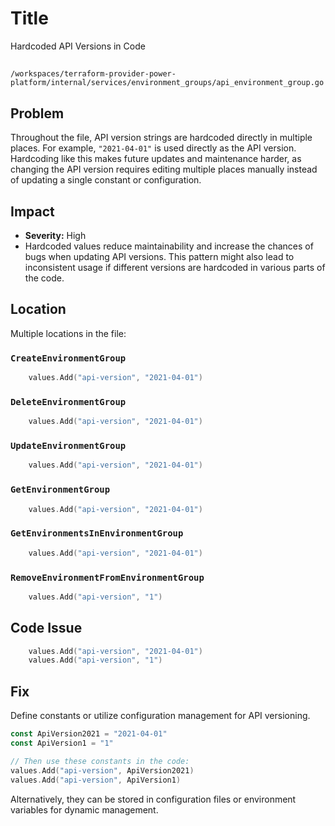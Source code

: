 # Title

Hardcoded API Versions in Code

##

`/workspaces/terraform-provider-power-platform/internal/services/environment_groups/api_environment_group.go`

## Problem

Throughout the file, API version strings are hardcoded directly in multiple places. For example, `"2021-04-01"` is used directly as the API version. Hardcoding like this makes future updates and maintenance harder, as changing the API version requires editing multiple places manually instead of updating a single constant or configuration.

## Impact

- **Severity:** High  
- Hardcoded values reduce maintainability and increase the chances of bugs when updating API versions. This pattern might also lead to inconsistent usage if different versions are hardcoded in various parts of the code.

## Location

Multiple locations in the file:

### `CreateEnvironmentGroup`
```go
	values.Add("api-version", "2021-04-01")
```

### `DeleteEnvironmentGroup`
```go
	values.Add("api-version", "2021-04-01")
```

### `UpdateEnvironmentGroup`
```go
	values.Add("api-version", "2021-04-01")
```

### `GetEnvironmentGroup`
```go
	values.Add("api-version", "2021-04-01")
```

### `GetEnvironmentsInEnvironmentGroup`
```go
	values.Add("api-version", "2021-04-01")
```

### `RemoveEnvironmentFromEnvironmentGroup`
```go
	values.Add("api-version", "1")
```

## Code Issue

```go
	values.Add("api-version", "2021-04-01")
	values.Add("api-version", "1")
```

## Fix

Define constants or utilize configuration management for API versioning.

```go
const ApiVersion2021 = "2021-04-01"
const ApiVersion1 = "1"

// Then use these constants in the code:
values.Add("api-version", ApiVersion2021)
values.Add("api-version", ApiVersion1)
```

Alternatively, they can be stored in configuration files or environment variables for dynamic management.
